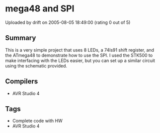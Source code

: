 # mega48 and SPI

Uploaded by drift on 2005-08-05 18:49:00 (rating 0 out of 5)

## Summary

This is a very simple project that uses 8 LEDs, a 74ls91 shift register, and the ATmega48 to demonstrate how to use the SPI. I used the STK500 to make interfacing with the LEDs easier, but you can set up a similar circuit using the schematic provided.

## Compilers

- AVR Studio 4

## Tags

- Complete code with HW
- AVR Studio 4
